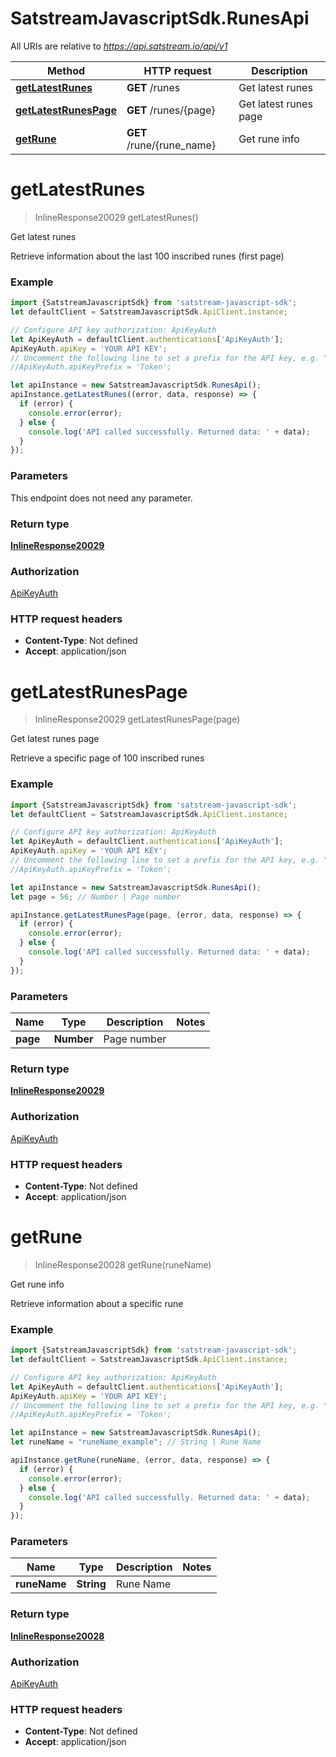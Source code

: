 # SatstreamJavascriptSdk.RunesApi

All URIs are relative to *https://api.satstream.io/api/v1*

Method | HTTP request | Description
------------- | ------------- | -------------
[**getLatestRunes**](RunesApi.md#getLatestRunes) | **GET** /runes | Get latest runes
[**getLatestRunesPage**](RunesApi.md#getLatestRunesPage) | **GET** /runes/{page} | Get latest runes page
[**getRune**](RunesApi.md#getRune) | **GET** /rune/{rune_name} | Get rune info

<a name="getLatestRunes"></a>
# **getLatestRunes**
> InlineResponse20029 getLatestRunes()

Get latest runes

Retrieve information about the last 100 inscribed runes (first page)

### Example
```javascript
import {SatstreamJavascriptSdk} from 'satstream-javascript-sdk';
let defaultClient = SatstreamJavascriptSdk.ApiClient.instance;

// Configure API key authorization: ApiKeyAuth
let ApiKeyAuth = defaultClient.authentications['ApiKeyAuth'];
ApiKeyAuth.apiKey = 'YOUR API KEY';
// Uncomment the following line to set a prefix for the API key, e.g. "Token" (defaults to null)
//ApiKeyAuth.apiKeyPrefix = 'Token';

let apiInstance = new SatstreamJavascriptSdk.RunesApi();
apiInstance.getLatestRunes((error, data, response) => {
  if (error) {
    console.error(error);
  } else {
    console.log('API called successfully. Returned data: ' + data);
  }
});
```

### Parameters
This endpoint does not need any parameter.

### Return type

[**InlineResponse20029**](InlineResponse20029.md)

### Authorization

[ApiKeyAuth](../README.md#ApiKeyAuth)

### HTTP request headers

 - **Content-Type**: Not defined
 - **Accept**: application/json

<a name="getLatestRunesPage"></a>
# **getLatestRunesPage**
> InlineResponse20029 getLatestRunesPage(page)

Get latest runes page

Retrieve a specific page of 100 inscribed runes

### Example
```javascript
import {SatstreamJavascriptSdk} from 'satstream-javascript-sdk';
let defaultClient = SatstreamJavascriptSdk.ApiClient.instance;

// Configure API key authorization: ApiKeyAuth
let ApiKeyAuth = defaultClient.authentications['ApiKeyAuth'];
ApiKeyAuth.apiKey = 'YOUR API KEY';
// Uncomment the following line to set a prefix for the API key, e.g. "Token" (defaults to null)
//ApiKeyAuth.apiKeyPrefix = 'Token';

let apiInstance = new SatstreamJavascriptSdk.RunesApi();
let page = 56; // Number | Page number

apiInstance.getLatestRunesPage(page, (error, data, response) => {
  if (error) {
    console.error(error);
  } else {
    console.log('API called successfully. Returned data: ' + data);
  }
});
```

### Parameters

Name | Type | Description  | Notes
------------- | ------------- | ------------- | -------------
 **page** | **Number**| Page number | 

### Return type

[**InlineResponse20029**](InlineResponse20029.md)

### Authorization

[ApiKeyAuth](../README.md#ApiKeyAuth)

### HTTP request headers

 - **Content-Type**: Not defined
 - **Accept**: application/json

<a name="getRune"></a>
# **getRune**
> InlineResponse20028 getRune(runeName)

Get rune info

Retrieve information about a specific rune

### Example
```javascript
import {SatstreamJavascriptSdk} from 'satstream-javascript-sdk';
let defaultClient = SatstreamJavascriptSdk.ApiClient.instance;

// Configure API key authorization: ApiKeyAuth
let ApiKeyAuth = defaultClient.authentications['ApiKeyAuth'];
ApiKeyAuth.apiKey = 'YOUR API KEY';
// Uncomment the following line to set a prefix for the API key, e.g. "Token" (defaults to null)
//ApiKeyAuth.apiKeyPrefix = 'Token';

let apiInstance = new SatstreamJavascriptSdk.RunesApi();
let runeName = "runeName_example"; // String | Rune Name

apiInstance.getRune(runeName, (error, data, response) => {
  if (error) {
    console.error(error);
  } else {
    console.log('API called successfully. Returned data: ' + data);
  }
});
```

### Parameters

Name | Type | Description  | Notes
------------- | ------------- | ------------- | -------------
 **runeName** | **String**| Rune Name | 

### Return type

[**InlineResponse20028**](InlineResponse20028.md)

### Authorization

[ApiKeyAuth](../README.md#ApiKeyAuth)

### HTTP request headers

 - **Content-Type**: Not defined
 - **Accept**: application/json

